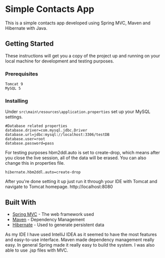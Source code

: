 # Simple Contacts App

This is a simple contacts app developed using Spring MVC, Maven and Hibernate with Java.

## Getting Started

These instructions will get you a copy of the project up and running on your local machine for development and testing purposes.

### Prerequisites

```
Tomcat 9
MySQL 5
```

### Installing

Under `src\main\resources\application.properties` set up your MySQL settings.

```
#Database related properties
database.driver=com.mysql.jdbc.Driver
database.url=jdbc:mysql://localhost:3306/testDB
database.user=root
database.password=pass
```

For testing purposes hbm2ddl.auto is set to create-drop, which means after you close the live session, all of the data will be erased. You can also change this in properties file.

```
hibernate.hbm2ddl.auto=create-drop
```

After you're done setting it up just run it through your IDE with Tomcat and navigate to Tomcat homepage. http://localhost:8080

## Built With

* [Spring MVC](https://spring.io/) - The web framework used
* [Maven](https://maven.apache.org/) - Dependency Management
* [Hibernate](http://hibernate.org/) - Used to generate persistent data

As my IDE I have used IntelliJ IDEA as it seemed to have the most features and easy-to-use interface. Maven made dependency management really easy. In general Spring made it really easy to build the system. I was also able to use .jsp files with MVC.